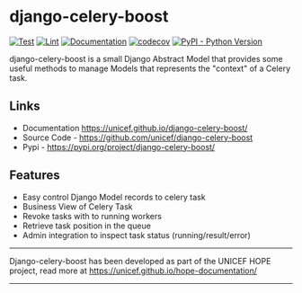 # django-celery-boost

[![Test](https://github.com/unicef/django-celery-boost/actions/workflows/test.yml/badge.svg)](https://github.com/unicef/django-celery-boost/actions/workflows/test.yml)
[![Lint](https://github.com/unicef/django-celery-boost/actions/workflows/lint.yml/badge.svg)](https://github.com/unicef/django-celery-boost/actions/workflows/lint.yml)
[![Documentation](https://github.com/unicef/django-celery-boost/actions/workflows/docs.yml/badge.svg)](https://unicef.github.io/django-celery-boost/)
[![codecov](https://codecov.io/github/unicef/django-celery-boost/graph/badge.svg?token=L7HA5PJ45B)](https://codecov.io/github/unicef/django-celery-boost)
[![PyPI - Python Version](https://img.shields.io/pypi/v/django-celery-boost)](https://pypi.org/project/django-celery-boost/)



django-celery-boost is a small Django Abstract Model that provides some useful methods to manage
Models that represents the "context" of a Celery task.

## Links

- Documentation https://unicef.github.io/django-celery-boost/
- Source Code - https://github.com/unicef/django-celery-boost
- Pypi - https://pypi.org/project/django-celery-boost/




## Features

- Easy control Django Model records to celery task
- Business View of Celery Task
- Revoke tasks with to running workers
- Retrieve task position in the queue
- Admin integration to inspect task status (running/result/error)



---

Django-celery-boost has been developed as part of the UNICEF HOPE project, read more at https://unicef.github.io/hope-documentation/

---
